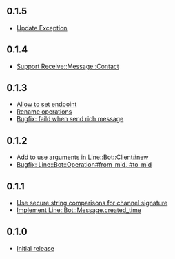 0.1.5
-----
* [Update Exception](https://github.com/line/line-bot-sdk-ruby/pull/18)

0.1.4
-----
* [Support Receive::Message::Contact](https://github.com/line/line-bot-sdk-ruby/pull/16)

0.1.3
-----
* [Allow to set endpoint](https://github.com/line/line-bot-sdk-ruby/pull/11)
* [Rename operations](https://github.com/line/line-bot-sdk-ruby/pull/14)
* [Bugfix: faild when send rich message](https://github.com/line/line-bot-sdk-ruby/pull/15)

0.1.2
-----
* [Add to use arguments in Line::Bot::Client#new](https://github.com/line/line-bot-sdk-ruby/pull/7)
* [Bugfix: Line::Bot::Operation#from_mid, #to_mid](https://github.com/line/line-bot-sdk-ruby/pull/6)

0.1.1
-----
* [Use secure string comparisons for channel signature](https://github.com/line/line-bot-sdk-ruby/pull/2)
* [Implement Line::Bot::Message.created_time](https://github.com/line/line-bot-sdk-ruby/pull/3)

0.1.0
-----
* [Initial release](https://github.com/line/line-bot-sdk-ruby/commit/a91d8701db2127f7e0a701245391e3c38d08a35e)
